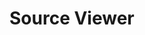 # Source Viewer

<script type="text/javascript">
    let url = new URL(window.location.href);
    let param = url.searchParams.get("s");
    console.log(param);
</script>